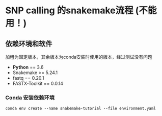 # SNP calling 的snakemake流程 (不能用！)

## 依赖环境和软件

加粗为固定版本，其余版本为conda安装时使用的版本，经过测试没有问题

- **Python** == 3.6
- Snakemake >= 5.24.1
- fastq == 0.20.1
- FASTX-Toolkit == 0.0.14

### Conda 安装依赖环境

```
conda env create --name snakemake-tutorial --file environment.yaml
```

### 
